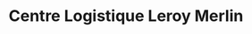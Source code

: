 ---
title: "Centre Logistique Leroy Merlin"
url: /saint-leger-de-linieres/centre-logistique-leroy-merlin/
shop: vente en gros
---